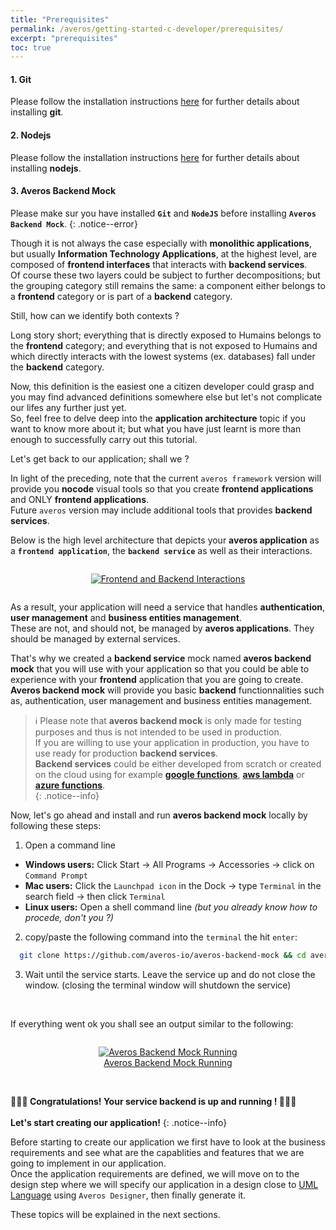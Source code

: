 ```yaml
---
title: "Prerequisites"
permalink: /averos/getting-started-c-developer/prerequisites/
excerpt: "prerequisites"
toc: true
---
```


#### **1. Git**

Please follow the installation instructions [here](https://git-scm.com/downloads "git") for further details about installing **git**.


#### **2. Nodejs**

Please follow the installation instructions [here](https://nodejs.org/ "Nodejs") for further details about installing **nodejs**.


#### **3. Averos Backend Mock**

>
Please make sur you have installed **`Git`** and **`NodeJS`** before installing **`Averos Backend Mock`**.
{: .notice--error}

Though it is not always the case especially with **monolithic applications**, but usually **Information Technology Applications**, at the highest level, are composed of **frontend interfaces** that interacts with **backend services**.<br/>
Of course these two layers could be subject to further decompositions; but the grouping category still remains the same: a component either belongs to a **frontend** category or is part of a **backend** category.<br/>

Still, how can we identify both contexts ?

Long story short; everything that is directly exposed to Humains belongs to the **frontend** category; and everything that is not exposed to Humains and which directly interacts with the lowest systems (ex. databases) fall under the **backend** category.<br/>

Now, this definition is the easiest one a citizen developer could grasp and you may find advanced definitions somewhere else but let's not complicate our lifes any further just yet.<br/> 
So, feel free to delve deep into the **application architecture** topic if you want to know more about it; but what you have just learnt is more than enough to successfully carry out this tutorial.<br/>

Let's get back to our application; shall we ?<br/>

In light of the preceding, note that the current `averos framework` version will provide you **nocode** visual tools so that you create **frontend applications** and ONLY **frontend applications**. <br/>
Future `averos` version may include additional tools that provides **backend services**.<br/>

Below is the high level architecture that depicts your **averos application** as a **`frontend application`**, the **`backend service`** as well as their interactions.<br/>

<div style="display: flex;flex-direction: row;justify-content: center;">
  <figure align="center">
    <a href="{{ site.baseurl }}/assets/tutorial/c-developer/1-frontend-backend-interaction.png">
      <img src="{{ site.baseurl }}/assets/tutorial/c-developer/1-frontend-backend-interaction.png" alt="Frontend and Backend Interactions">
    </a>
  </figure>
</div>


As a result, your application will need a service that handles **authentication**, **user management** and **business entities management**.<br/>
These are not, and should not, be managed by **averos applications**. They should be managed by external services.<br/>

That's why we created a **backend service** mock named **averos backend mock** that you will use with your application so that you could be able to experience with your **frontend** application that you are going to create.<br/>
**Averos backend mock** will provide you basic **backend** functionnalities such as, authentication, user management and business entities management.<br/>

>ℹ️ Please note that **averos backend mock** is only made for testing purposes and thus is not intended to be used in production.<br/>
If you are willing to use your application in production, you have to use ready for production **backend services**.<br/>
**Backend services** could be either developed from scratch or created on the cloud using for example [**google functions**](https://cloud.google.com/functions "Google Functions"), [**aws lambda**](https://aws.amazon.com/lambda/ "AWS Lambda") or [**azure functions**](https://azure.microsoft.com/en-us/products/functions "Azure Functions").<br/>
{: .notice--info}


Now, let's go ahead and install and run **averos backend mock** locally by following these steps:

1.  Open a command line 
  - **Windows users:** Click Start → All Programs → Accessories → click on `Command Prompt` 
  - **Mac users:**  Click the `Launchpad icon` in the Dock → type `Terminal` in the search field → then click `Terminal`
  - **Linux users:** Open a shell command line _(but you already know how to procede, don't you ?)_

2. copy/paste the following command into the `terminal` the hit `enter`:
```bash
  git clone https://github.com/averos-io/averos-backend-mock && cd averos-backend-mock && npm install && npm start
 ```

 3. Wait until the service starts. Leave the service up and do not close the window. (closing the terminal window will shutdown the service)

<br/>

 If everything went ok you shall see an output similar to the following:

<div style="display: flex;flex-direction: row;justify-content: center;">
  <figure align="center">
    <a href="{{ site.baseurl }}/assets/tutorial/c-developer/2-averos-backend-mock-running.png">
      <img src="{{ site.baseurl }}/assets/tutorial/c-developer/2-averos-backend-mock-running.png" alt="Averos Backend Mock Running">
      <figcaption>Averos Backend Mock Running</figcaption>
    </a>
  </figure>
</div>

<br/>

**🎉🎉🎉 Congratulations! Your service backend is up and running ! 🎉🎉🎉**<br/><br/>
**Let's start creating our application!**
{: .notice--info}

Before starting to create our application we first have to look at the business requirements and see what are the capablities and features that we are going to implement in our application. <br/>
Once the application requirements are defined, we will move on to the design step where we will specify our application in a design close to [UML Language](https://en.wikipedia.org/wiki/Unified_Modeling_Language "UML Language") using `Averos Designer`, then finally generate it. <br/> 

These topics will be explained in the next sections.
